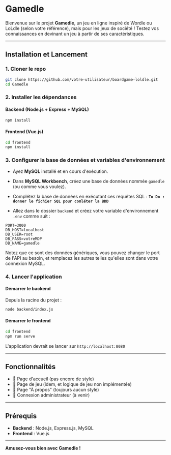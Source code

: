 # Gamedle

Bienvenue sur le projet **Gamedle**, un jeu en ligne inspiré de Wordle ou LoLdle (selon votre référence), mais pour les jeux de société ! Testez vos connaissances en devinant un jeu à partir de ses caractéristiques.

---

## Installation et Lancement

### 1. Cloner le repo
```sh
git clone https://github.com/votre-utilisateur/boardgame-loldle.git
cd Gamedle
```

### 2️. Installer les dépendances
#### Backend (Node.js + Express + MySQL)
```sh
npm install
```
#### Frontend (Vue.js)
```sh
cd frontend
npm install
```

### 3️. Configurer la base de données et variables d'environnement
- Ayez **MySQL** installé et en cours d'exécution.
- Dans **MySQL Workbench**, créez une base de données nommée `gamedle` (ou comme vous voulez).
- Complétez la base de données en exécutant ces requêtes SQL : 
**`To Do : donner le fichier SQL pour comléter la BDD`**

- Allez dans le dossier `backend` et créez votre variable d'environnement `.env` comme suit :
```
PORT=3000
DB_HOST=localhost
DB_USER=root
DB_PASS=votreMDP
DB_NAME=gamedle
```
Notez que ce sont des données génériques, vous pouvez changer le port de l'API au besoin, et remplacez les autres telles qu'elles sont dans votre connexion MySQL.

### 4️. Lancer l'application
#### Démarrer le backend
Depuis la racine du projet :
```sh
node backend/index.js
```
#### Démarrer le frontend
```sh
cd frontend
npm run serve
```

L'application devrait se lancer sur `http://localhost:8080`

---

## Fonctionnalités
- 🔹 Page d'accueil (pas encore de style)
- 🔹 Page de jeu (idem, et logique de jeu non implémentée)
- 🔹 Page "À propos" (toujours aucun style)
- 🔹 Connexion administrateur (à venir)

---

## Prérequis
- **Backend** : Node.js, Express.js, MySQL
- **Frontend** : Vue.js

---

**Amusez-vous bien avec Gamedle !**

